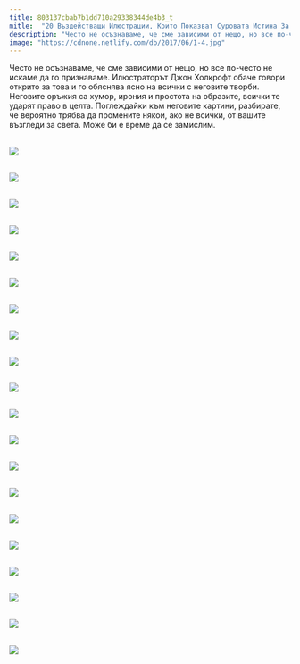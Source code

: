 ```yaml
---
title: 803137cbab7b1dd710a29338344de4b3_t
mitle:  "20 Въздействащи Илюстрации, Които Показват Суровата Истина За Нашия Живот!"
description: "Често не осъзнаваме, че сме зависими от нещо, но все по-често не искаме да го признаваме. Илюстраторът Джон Холкрофт обаче говори открито за това и го обяснява ясно н"
image: "https://cdnone.netlify.com/db/2017/06/1-4.jpg"
---
```


 <p>Често не осъзнаваме, че сме зависими от нещо, но все по-често не искаме да го признаваме. Илюстраторът Джон Холкрофт обаче говори открито за това и го обяснява ясно на всички с неговите творби. Неговите оръжия са хумор, ирония и простота на образите, всички те ударят право в целта. Поглеждайки към неговите картини, разбирате, че вероятно трябва да промените някои, ако не всички, от вашите възгледи за света. Може би е време да се замислим.</p>       <p> <br/><img src="https://cdnone.netlify.com/db/2017/06/1-4.jpg"/><br/></p> <p> <br/><img src="https://cdnone.netlify.com/db/2017/06/2-3.jpg"/><br/></p> <p> <br/><img src="https://cdnone.netlify.com/db/2017/06/3-4.jpg"/><br/></p>      <p> <br/><img src="https://cdnone.netlify.com/db/2017/06/4-4.jpg"/><br/></p>  <p> <br/><img src="https://cdnone.netlify.com/db/2017/06/5-4.jpg"/><br/></p> <p> <br/><img src="https://cdnone.netlify.com/db/2017/06/6-4.jpg"/><br/></p> <p> <br/><img src="https://cdnone.netlify.com/db/2017/06/7-4.jpg"/><br/></p>      <p> <br/><img src="https://cdnone.netlify.com/db/2017/06/8-4.jpg"/><br/></p> <p> <br/><img src="https://cdnone.netlify.com/db/2017/06/9-4.jpg"/><br/></p> <p> <br/><img src="https://cdnone.netlify.com/db/2017/06/10-4.jpg"/><br/></p> <p> <br/><img src="https://cdnone.netlify.com/db/2017/06/11-4.jpg"/><br/></p> <p> <br/><img src="https://cdnone.netlify.com/db/2017/06/12-4.jpg"/><br/></p> <p> <br/><img src="https://cdnone.netlify.com/db/2017/06/13-4.jpg"/><br/></p>      <p> <br/><img src="https://cdnone.netlify.com/db/2017/06/14-3.jpg"/><br/></p> <p> <br/><img src="https://cdnone.netlify.com/db/2017/06/15-2.jpg"/><br/></p> <p> <br/><img src="https://cdnone.netlify.com/db/2017/06/16-1.jpg"/><br/></p>  <p> <br/><img src="https://cdnone.netlify.com/db/2017/06/17-1.jpg"/><br/></p>      <p> <br/><img src="https://cdnone.netlify.com/db/2017/06/18-1.jpg"/><br/></p> <p> <br/><img src="https://cdnone.netlify.com/db/2017/06/19-1.jpg"/><br/></p> <p> <br/><img src="https://cdnone.netlify.com/db/2017/06/20-1.jpg"/><br/></p>       
